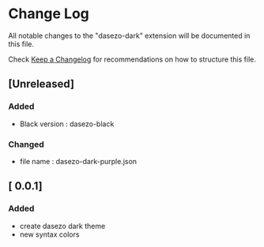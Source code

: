 # Change Log

All notable changes to the "dasezo-dark" extension will be documented in this file.

Check [Keep a Changelog](http://keepachangelog.com/) for recommendations on how to structure this file.

## [Unreleased]

### Added

- Black version : dasezo-black

### Changed

- file name : dasezo-dark-purple.json

## [ 0.0.1]

### Added

- create dasezo dark theme
- new syntax colors
